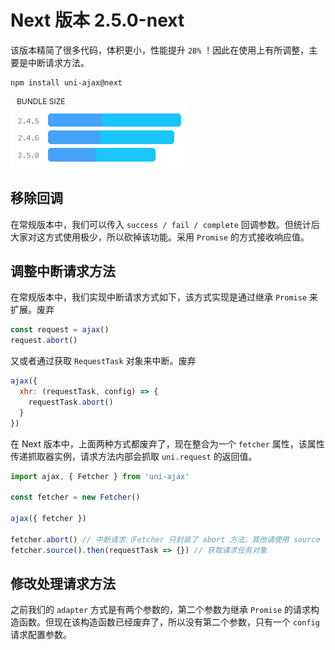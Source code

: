 # Next 版本 <Badge>2.5.0-next</Badge>

该版本精简了很多代码，体积更小，性能提升 `28%` ！因此在使用上有所调整，主要是中断请求方法。

```bash
npm install uni-ajax@next
```

<div>
  <div style="font-size:12px;color:var(--vp-c-text-2);margin-left:10px">BUNDLE SIZE</div>
  <img src="./next.png" />
</div>

## 移除回调

在常规版本中，我们可以传入 `success / fail / complete` 回调参数。但统计后大家对这方式使用极少，所以砍掉该功能。采用 `Promise` 的方式接收响应值。

## 调整中断请求方法

在常规版本中，我们实现中断请求方式如下，该方式实现是通过继承 `Promise` 来扩展。<Badge type="danger">废弃</Badge>

```js
const request = ajax()
request.abort() 
```

又或者通过获取 `RequestTask` 对象来中断。<Badge type="danger">废弃</Badge>

```js
ajax({
  xhr: (requestTask, config) => {
    requestTask.abort()
  }
})
```

在 Next 版本中，上面两种方式都废弃了，现在整合为一个 `fetcher` 属性，该属性传递抓取器实例，请求方法内部会抓取 `uni.request` 的返回值。

```js
import ajax, { Fetcher } from 'uni-ajax'

const fetcher = new Fetcher()

ajax({ fetcher })

fetcher.abort() // 中断请求（Fetcher 只封装了 abort 方法，其他请使用 source 获取使用）
fetcher.source().then(requestTask => {}) // 获取请求任务对象
```

## 修改处理请求方法

之前我们的 `adapter` 方式是有两个参数的，第二个参数为继承 `Promise` 的请求构造函数。但现在该构造函数已经废弃了，所以没有第二个参数，只有一个 `config` 请求配置参数。
